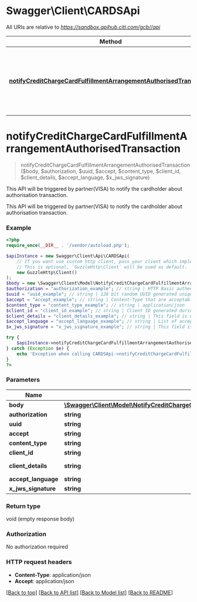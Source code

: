 # Swagger\Client\CARDSApi

All URIs are relative to *https://sandbox.apihub.citi.com/gcb//api*

Method | HTTP request | Description
------------- | ------------- | -------------
[**notifyCreditChargeCardFulfillmentArrangementAuthorisedTransaction**](CARDSApi.md#notifycreditchargecardfulfillmentarrangementauthorisedtransaction) | **POST** /partner/v1/creditChargeCard/transaction/authorised/notify | This API will be triggered by partner(VISA) to notify the cardholder about authorisation transaction.

# **notifyCreditChargeCardFulfillmentArrangementAuthorisedTransaction**
> notifyCreditChargeCardFulfillmentArrangementAuthorisedTransaction($body, $authorization, $uuid, $accept, $content_type, $client_id, $client_details, $accept_language, $x_jws_signature)

This API will be triggered by partner(VISA) to notify the cardholder about authorisation transaction.

This API will be triggered by partner(VISA) to notify the cardholder about authorisation transaction.

### Example
```php
<?php
require_once(__DIR__ . '/vendor/autoload.php');

$apiInstance = new Swagger\Client\Api\CARDSApi(
    // If you want use custom http client, pass your client which implements `GuzzleHttp\ClientInterface`.
    // This is optional, `GuzzleHttp\Client` will be used as default.
    new GuzzleHttp\Client()
);
$body = new \Swagger\Client\Model\NotifyCreditChargeCardFulfillmentArrangementAuthorisedTransactionRequest(); // \Swagger\Client\Model\NotifyCreditChargeCardFulfillmentArrangementAuthorisedTransactionRequest | NotifyCreditChargeCardFulfillmentArrangementAuthorisedTransactionRequest
$authorization = "authorization_example"; // string | HTTP Basic authentication by passing base64 encoded value of the client id and client secret separated by colon (:).Example: Base64(client_id:client_secret) will be passed as Basic KGNsaWVudF9pZDpjbGllbnRfc2VjcmV0KQ==
$uuid = "uuid_example"; // string | 128 bit random UUID generated uniquely for every request.
$accept = "accept_example"; // string | Content-Type that are acceptable for the response.
$content_type = "content_type_example"; // string | application/json
$client_id = "client_id_example"; // string | Client ID generated during application registration.
$client_details = "client_details_example"; // string | This field is used to capture device,browser and network information. Refer the developer portal for more information.These are the fields which will be passed as part of the header devicePrint,deviceTokenCookie,userIpAddress,userAgent,hardwareId,simId,deviceModel,deviceName,deviceOsName,deviceOsVersion,multitaskingSupportFlag,languageSupport,wifiMacAddress,cellTowerId,locationAreaCode,rsaApplicationKey,wapClientId,mobileCarrierCode,mobileCountryCode,osId,geoLongitude,geoLatitude,geoHorizontalAccuracy,geoAltitude,geoAltitudeAccuracy,geoSpeed,geoTimestamp,geoStatus,basicServiceSetId,signalStrength,wifiChannel,serviceSetId
$accept_language = "accept_language_example"; // string | List of acceptable human languages for response.
$x_jws_signature = "x_jws_signature_example"; // string | This field is signature generated when partner sign API payload.This signature will be used to validate that the call is coming from a valid partner. This signature is a JWT token, which will be validated with partner’s JWK stored in DB

try {
    $apiInstance->notifyCreditChargeCardFulfillmentArrangementAuthorisedTransaction($body, $authorization, $uuid, $accept, $content_type, $client_id, $client_details, $accept_language, $x_jws_signature);
} catch (Exception $e) {
    echo 'Exception when calling CARDSApi->notifyCreditChargeCardFulfillmentArrangementAuthorisedTransaction: ', $e->getMessage(), PHP_EOL;
}
?>
```

### Parameters

Name | Type | Description  | Notes
------------- | ------------- | ------------- | -------------
 **body** | [**\Swagger\Client\Model\NotifyCreditChargeCardFulfillmentArrangementAuthorisedTransactionRequest**](../Model/NotifyCreditChargeCardFulfillmentArrangementAuthorisedTransactionRequest.md)| NotifyCreditChargeCardFulfillmentArrangementAuthorisedTransactionRequest |
 **authorization** | **string**| HTTP Basic authentication by passing base64 encoded value of the client id and client secret separated by colon (:).Example: Base64(client_id:client_secret) will be passed as Basic KGNsaWVudF9pZDpjbGllbnRfc2VjcmV0KQ&#x3D;&#x3D; |
 **uuid** | **string**| 128 bit random UUID generated uniquely for every request. |
 **accept** | **string**| Content-Type that are acceptable for the response. |
 **content_type** | **string**| application/json |
 **client_id** | **string**| Client ID generated during application registration. | [optional]
 **client_details** | **string**| This field is used to capture device,browser and network information. Refer the developer portal for more information.These are the fields which will be passed as part of the header devicePrint,deviceTokenCookie,userIpAddress,userAgent,hardwareId,simId,deviceModel,deviceName,deviceOsName,deviceOsVersion,multitaskingSupportFlag,languageSupport,wifiMacAddress,cellTowerId,locationAreaCode,rsaApplicationKey,wapClientId,mobileCarrierCode,mobileCountryCode,osId,geoLongitude,geoLatitude,geoHorizontalAccuracy,geoAltitude,geoAltitudeAccuracy,geoSpeed,geoTimestamp,geoStatus,basicServiceSetId,signalStrength,wifiChannel,serviceSetId | [optional]
 **accept_language** | **string**| List of acceptable human languages for response. | [optional]
 **x_jws_signature** | **string**| This field is signature generated when partner sign API payload.This signature will be used to validate that the call is coming from a valid partner. This signature is a JWT token, which will be validated with partner’s JWK stored in DB | [optional]

### Return type

void (empty response body)

### Authorization

No authorization required

### HTTP request headers

 - **Content-Type**: application/json
 - **Accept**: application/json

[[Back to top]](#) [[Back to API list]](../../README.md#documentation-for-api-endpoints) [[Back to Model list]](../../README.md#documentation-for-models) [[Back to README]](../../README.md)

